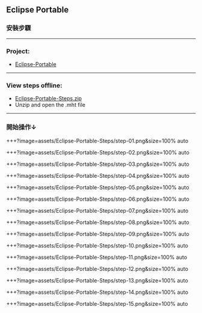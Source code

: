 ## Eclipse Portable
### 安裝步驟

---

### Project:
- [Eclipse-Portable](https://github.com/mini-island/Eclipse-Portable)

---

### View steps offline:
- [Eclipse-Portable-Steps.zip](https://github.com/mini-island/mini-island.github.io/blob/master/assets/Eclipse-Portable-Steps/Eclipse-Portable-Steps.zip)
- Unzip and open the .mht file

---

### 開始操作↓

+++?image=assets/Eclipse-Portable-Steps/step-01.png&size=100% auto

+++?image=assets/Eclipse-Portable-Steps/step-02.png&size=100% auto

+++?image=assets/Eclipse-Portable-Steps/step-03.png&size=100% auto

+++?image=assets/Eclipse-Portable-Steps/step-04.png&size=100% auto

+++?image=assets/Eclipse-Portable-Steps/step-05.png&size=100% auto

+++?image=assets/Eclipse-Portable-Steps/step-06.png&size=100% auto

+++?image=assets/Eclipse-Portable-Steps/step-07.png&size=100% auto

+++?image=assets/Eclipse-Portable-Steps/step-08.png&size=100% auto

+++?image=assets/Eclipse-Portable-Steps/step-09.png&size=100% auto

+++?image=assets/Eclipse-Portable-Steps/step-10.png&size=100% auto

+++?image=assets/Eclipse-Portable-Steps/step-11.png&size=100% auto

+++?image=assets/Eclipse-Portable-Steps/step-12.png&size=100% auto

+++?image=assets/Eclipse-Portable-Steps/step-13.png&size=100% auto

+++?image=assets/Eclipse-Portable-Steps/step-14.png&size=100% auto

+++?image=assets/Eclipse-Portable-Steps/step-15.png&size=100% auto
